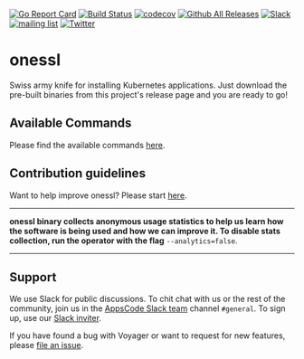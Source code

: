 [![Go Report Card](https://goreportcard.com/badge/github.com/kubepack/onessl)](https://goreportcard.com/report/github.com/kubepack/onessl)
[![Build Status](https://travis-ci.org/kubepack/onessl.svg?branch=master)](https://travis-ci.org/kubepack/onessl)
[![codecov](https://codecov.io/gh/kubepack/onessl/branch/master/graph/badge.svg)](https://codecov.io/gh/kubepack/onessl)
[![Github All Releases](https://img.shields.io/github/downloads/kubepack/onessl/total.svg)](https://github.com/kubepack/onessl/releases)
[![Slack](https://slack.appscode.com/badge.svg)](https://slack.appscode.com)
[![mailing list](https://img.shields.io/badge/mailing_list-join-blue.svg)](https://groups.google.com/forum/#!forum/kubepack)
[![Twitter](https://img.shields.io/twitter/follow/appscodehq.svg?style=social&logo=twitter&label=Follow)](https://twitter.com/intent/follow?screen_name=AppsCodeHQ)

# onessl
Swiss army knife for installing Kubernetes applications. Just download the pre-built binaries from this project's release page and you are ready to go!


## Available Commands
Please find the available commands [here](/docs/reference/onessl.md).


## Contribution guidelines
Want to help improve onessl? Please start [here](/CONTRIBUTING.md).

---

**onessl binary collects anonymous usage statistics to help us learn how the software is being used and how we can improve it. To disable stats collection, run the operator with the flag** `--analytics=false`.

---

## Support

We use Slack for public discussions. To chit chat with us or the rest of the community, join us in the [AppsCode Slack team](https://appscode.slack.com/messages/C0XQFLGRM/details/) channel `#general`. To sign up, use our [Slack inviter](https://slack.appscode.com/).

If you have found a bug with Voyager or want to request for new features, please [file an issue](https://github.com/appscode/voyager/issues/new).
